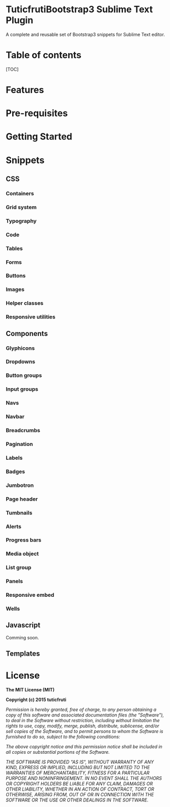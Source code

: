 # TuticfrutiBootstrap3 Sublime Text Plugin
A complete and reusable set of Bootstrap3 snippets for Sublime Text editor.

# Table of contents
[TOC]
# Features

# Pre-requisites

# Getting Started

# Snippets

## CSS
### Containers
### Grid system
### Typography
### Code
### Tables
### Forms
### Buttons
### Images
### Helper classes
### Responsive utilities

## Components
### Glyphicons
### Dropdowns
### Button groups
### Input groups
### Navs
### Navbar
### Breadcrumbs
### Pagination
### Labels
### Badges
### Jumbotron
### Page header
### Tumbnails
### Alerts
### Progress bars
### Media object
### List group
### Panels
### Responsive embed
### Wells

## Javascript
Comming soon.
## Templates

# License
**The MIT License (MIT)**

**Copyright (c) 2015 tuticfruti**

*Permission is hereby granted, free of charge, to any person obtaining a copy of this software and associated documentation files (the "Software"), to deal in the Software without restriction, including without limitation the rights to use, copy, modify, merge, publish, distribute, sublicense, and/or sell copies of the Software, and to permit persons to whom the Software is furnished to do so, subject to the following conditions:*

*The above copyright notice and this permission notice shall be included in all copies or substantial portions of the Software.*

*THE SOFTWARE IS PROVIDED "AS IS", WITHOUT WARRANTY OF ANY KIND, EXPRESS OR
IMPLIED, INCLUDING BUT NOT LIMITED TO THE WARRANTIES OF MERCHANTABILITY,
FITNESS FOR A PARTICULAR PURPOSE AND NONINFRINGEMENT. IN NO EVENT SHALL THE AUTHORS OR COPYRIGHT HOLDERS BE LIABLE FOR ANY CLAIM, DAMAGES OR OTHER LIABILITY, WHETHER IN AN ACTION OF CONTRACT, TORT OR OTHERWISE, ARISING FROM, OUT OF OR IN CONNECTION WITH THE SOFTWARE OR THE USE OR OTHER DEALINGS IN THE SOFTWARE.*
